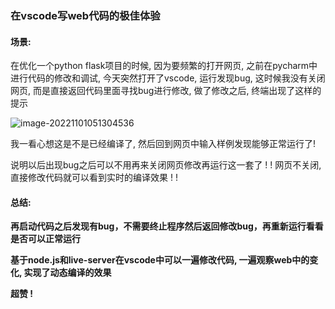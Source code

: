 ### 在vscode写web代码的极佳体验

#### 场景:

在优化一个python flask项目的时候, 因为要频繁的打开网页, 之前在pycharm中进行代码的修改和调试, 今天突然打开了vscode, 运行发现bug, 这时候我没有关闭网页, 而是直接返回代码里面寻找bug进行修改, 做了修改之后, 终端出现了这样的提示

![image-20221101051304536](E:/Typora/ty_Photo/image-20221101051304536.png)

我一看心想这是不是已经编译了, 然后回到网页中输入样例发现能够正常运行了! 

说明以后出现bug之后可以不用再来关闭网页修改再运行这一套了 ! ! 网页不关闭, 直接修改代码就可以看到实时的编译效果 ! ! 

#### 总结:

**再启动代码之后发现有bug，不需要终止程序然后返回修改bug，再重新运行看看是否可以正常运行**

**基于node.js和live-server在vscode中可以一遍修改代码, 一遍观察web中的变化, 实现了动态编译的效果**

**超赞 !**



